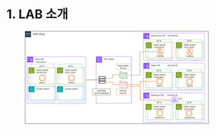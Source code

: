 # 1. LAB 소개

<figure><img src="../.gitbook/assets/image (19).png" alt=""><figcaption></figcaption></figure>
